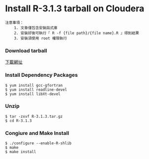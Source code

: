 # Install R-3.1.3 tarball on Cloudera

	注意事項：
		1. 文章僅包含安裝函式庫
		2. 安裝好後可執行『 R -f {file path}/{file name}.R 』得到結果
		3. 安裝須使用 root 權限執行

### Download tarball

[下載網址](http://cran.r-project.org/src/base/R-3/R-3.1.3.tar.gz)

### Install Dependency Packages

	$ yum install gcc-gfortran	
	$ yum install readline-devel 
	$ yum install libXt-devel 

### Unzip

	$ tar -zxvf R-3.1.3.tar.gz
	$ cd R-3.1.3
	
### Congiure and Make Install
	
	$ ./configure --enable-R-shlib
	$ make
	$ make install